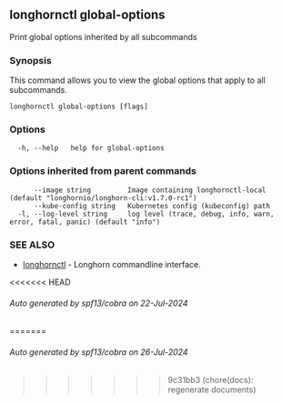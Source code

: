 ## longhornctl global-options

Print global options inherited by all subcommands

### Synopsis

This command allows you to view the global options that apply to all subcommands.

```
longhornctl global-options [flags]
```

### Options

```
  -h, --help   help for global-options
```

### Options inherited from parent commands

```
      --image string         Image containing longhornctl-local (default "longhornio/longhorn-cli:v1.7.0-rc1")
      --kube-config string   Kubernetes config (kubeconfig) path
  -l, --log-level string     log level (trace, debug, info, warn, error, fatal, panic) (default "info")
```

### SEE ALSO

* [longhornctl](longhornctl.md)	 - Longhorn commandline interface.

<<<<<<< HEAD
###### Auto generated by spf13/cobra on 22-Jul-2024
=======
###### Auto generated by spf13/cobra on 26-Jul-2024
>>>>>>> 9c31bb3 (chore(docs): regenerate documents)
